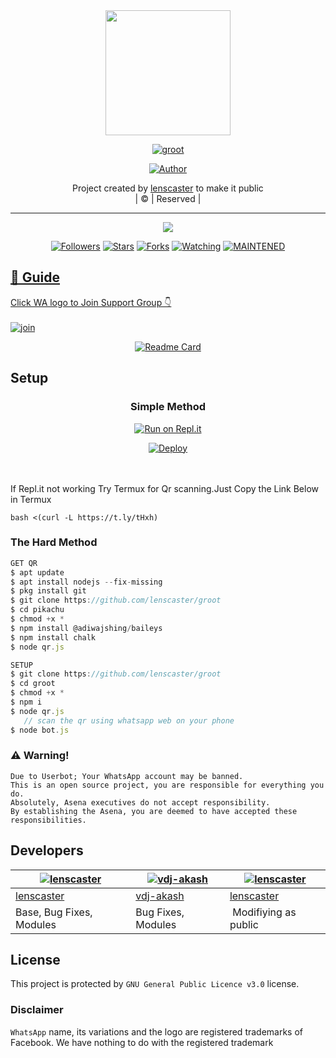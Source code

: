 
<div align="center">
  <img border-radius: 15px src="groot100.jpg" width="200" height="200"/>
  <p align="center">
<a href="#"><img title="groot" src="https://img.shields.io/badge/groot-%20-red"></a>
</p>
  <p align="center">
<a href="https://github.com/lenscaster"><img title="Author" src="https://img.shields.io/badge/AUTHOR-lenscaster-red"></a>
</p>
</div>
<p align="center">
Project created by <a href="https://github.com/lenscaster">lenscaster</a> to make it public
    <br>
       | © |
        Reserved |
    <br> 
</p>

----

  <p align="center">
  <a href="https://github.com/lenscaster/groot">
    <img src="https://img.shields.io/github/repo-size/lenscaster/groot?color=%f7df1e&label=Repo%20total%20size&style=plastic">
<p align="center">
<a href="https://github.com/ameer-kallumthodi/followers"><img title="Followers" src="https://img.shields.io/github/followers/ameer-kallumthodi?color=f7df1e&style=flat-square"></a>
<a href="https://github.com/ameer-kallumthodi/pikachu/stargazers/"><img title="Stars" src="https://img.shields.io/github/stars/ameer-kallumthodi/pikachu?color=f7df1e&style=flat-square"></a>
<a href="https://github.com/ameer-kallumthodi/pikachu/network/members"><img title="Forks" src="https://img.shields.io/github/forks/ameer-kallumthodi/pikachu?color=f7df1e&style=flat-square"></a>
<a href="https://github.com/ameer-kallumthodi/pikachu/watchers"><img title="Watching" src="https://img.shields.io/github/watchers/ameer-kallumthodi/pikachu?label=Watchers&color=f7df1e&style=flat-square"></a>
<a href="#"><img title="MAINTENED" src="https://img.shields.io/badge/UNMAINTENED-YES-f7df1e.svg"</a>
</p>

## 📢 Guide
Click WA logo to Join Support Group 👇
    <br>
<br>
  [![join](lenscaster.png)](https://chat.whatsapp.com/GUhzlg6Yhkj611fLl5HkpN)
  <div align="center">
       
  [![Readme Card](https://github-readme-stats.vercel.app/api/pin/?username=lenscaster&repo=nandubot&theme=nightowl)](https://github.com/lenscaster/nanduz)
  </div>

  </div>
    
## Setup
<div align="center">

  ### Simple Method
  
[![Run on Repl.it](https://repl.it/badge/github/quiec/whatsAlfa)](https://replit.com/@phaticusthiccy/WhatsAsena-QR)

[![Deploy](https://www.herokucdn.com/deploy/button.svg)](https://heroku.com/deploy?template=https://github.com/lenscaster/KUNJUTTY.git)
     </div>
<br>
<br >
If Repl.it not working Try Termux for Qr scanning.Just Copy the Link Below in Termux
```
bash <(curl -L https://t.ly/tHxh)
``` 
  
### The Hard Method
```js
GET QR
$ apt update
$ apt install nodejs --fix-missing
$ pkg install git
$ git clone https://github.com/lenscaster/groot
$ cd pikachu
$ chmod +x *
$ npm install @adiwajshing/baileys
$ npm install chalk
$ node qr.js
```
      
```js
SETUP
$ git clone https://github.com/lenscaster/groot
$ cd groot
$ chmod +x *
$ npm i
$ node qr.js
   // scan the qr using whatsapp web on your phone
$ node bot.js
```


### ⚠️ Warning! 
```
Due to Userbot; Your WhatsApp account may be banned.
This is an open source project, you are responsible for everything you do. 
Absolutely, Asena executives do not accept responsibility.
By establishing the Asena, you are deemed to have accepted these responsibilities.
```

## Developers
  <div align="center">
    
  [![lenscaster](groot100.jpg?size=100)](https://github.com/lenscaster/groot) |  [![vdj-akash](vdj.jpg?size=100)](https://github.com/vdj-akash/ponnu) | [![lenscaster](nandu100.jpg?size=100)](https://github.com/lenscaster/nanduz) 
----|----|----
[lenscaster](https://github.com/lenscaster)  | [vdj-akash](https://github.com/vdj-akash) | [lenscaster](https://github.com/lenscaster)
Base, Bug Fixes, Modules | Bug Fixes, Modules | Modifiying  as   public
  </div>
    


## License
This project is protected by `GNU General Public Licence v3.0` license.

### Disclaimer
`WhatsApp` name, its variations and the logo are registered trademarks of Facebook. We have nothing to do with the registered trademark
